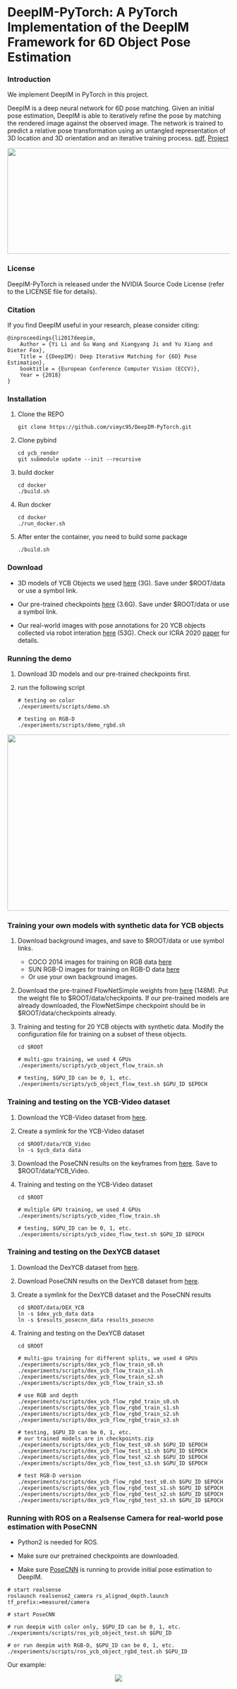 # DeepIM-PyTorch: A PyTorch Implementation of the DeepIM Framework for 6D Object Pose Estimation

### Introduction

We implement DeepIM in PyTorch in this project.

DeepIM is a deep neural network for 6D pose matching. Given an initial pose estimation, DeepIM is able to iteratively refine the pose by matching the rendered image against the observed image. The network is trained to predict a relative pose transformation using an untangled representation of 3D location and 3D orientation and an iterative training process. [pdf](https://yuxng.github.io/yili_eccv18.pdf), [Project](https://rse-lab.cs.washington.edu/projects/deepim/)

<p align="center"><img src="./data/pics/intro.png" width="640" height="240"/></p>

### License

DeepIM-PyTorch is released under the NVIDIA Source Code License (refer to the LICENSE file for details).

### Citation

If you find DeepIM useful in your research, please consider citing:

    @inproceedings{li2017deepim,
        Author = {Yi Li and Gu Wang and Xiangyang Ji and Yu Xiang and Dieter Fox},
        Title = {{DeepIM}: Deep Iterative Matching for {6D} Pose Estimation},
        booktitle = {European Conference Computer Vision (ECCV)},
        Year = {2018}
    }

### Installation
1. Clone the REPO
   ```Shell
   git clone https://github.com/vimyc95/DeepIM-PyTorch.git
   ```
2. Clone pybind
   ```Shell
   cd ycb_render
   git submodule update --init --recursive
   ```
3. build docker 
   ```Shell
   cd docker
   ./build.sh
   ```
4. Run docker 
   ```Shell
   cd docker
   ./run_docker.sh
   ```
5. After enter the container, you need to build some package
   ```Shell
   ./build.sh
   ```


### Download

- 3D models of YCB Objects we used [here](https://drive.google.com/file/d/1PTNmhd-eSq0fwSPv0nvQN8h_scR1v-UJ/view?usp=sharing) (3G). Save under $ROOT/data or use a symbol link.

- Our pre-trained checkpoints [here](https://drive.google.com/file/d/1iokU2LhQbF3kjHDqpb_I1WT1n_XBoQUm/view?usp=sharing) (3.6G). Save under $ROOT/data or use a symbol link.

- Our real-world images with pose annotations for 20 YCB objects collected via robot interation [here](https://drive.google.com/file/d/1cQH_dnDzyrI0MWNx8st4lht_q0F6cUrE/view?usp=sharing) (53G). Check our ICRA 2020 [paper](https://arxiv.org/abs/1909.10159) for details.

### Running the demo

1. Download 3D models and our pre-trained checkpoints first.

2. run the following script
    ```Shell
    # testing on color
    ./experiments/scripts/demo.sh

    # testing on RGB-D
    ./experiments/scripts/demo_rgbd.sh
    ```

<p align="center"><img src="./data/pics/deepim.png" width="640" height="400"/></p>

### Training your own models with synthetic data for YCB objects

1. Download background images, and save to $ROOT/data or use symbol links.
    - COCO 2014 images for training on RGB data [here](https://cocodataset.org/#download)
    - SUN RGB-D images for training on RGB-D data [here](https://rgbd.cs.princeton.edu/)
    - Or use your own background images.

2. Download the pre-trained FlowNetSimple weights from [here](https://drive.google.com/file/d/1WJ5icXXVEEwOcPeiOd4kM1ETdofnN0_l/view?usp=sharing) (148M). Put the weight file to $ROOT/data/checkpoints. If our pre-trained models are already downloaded, the FlowNetSimpe checkpoint should be in $ROOT/data/checkpoints already.

3. Training and testing for 20 YCB objects with synthetic data. Modify the configuration file for training on a subset of these objects.
    ```Shell
    cd $ROOT

    # multi-gpu training, we used 4 GPUs
    ./experiments/scripts/ycb_object_flow_train.sh

    # testing, $GPU_ID can be 0, 1, etc.
    ./experiments/scripts/ycb_object_flow_test.sh $GPU_ID $EPOCH

    ```

### Training and testing on the YCB-Video dataset

1. Download the YCB-Video dataset from [here](https://rse-lab.cs.washington.edu/projects/posecnn/).

2. Create a symlink for the YCB-Video dataset
    ```Shell
    cd $ROOT/data/YCB_Video
    ln -s $ycb_data data
    ```

3. Download the PoseCNN results on the keyframes from [here](https://drive.google.com/file/d/1OQ__c4BBv5wn8B3NgK80JfGOhxiCjWZj/view?usp=sharing). Save to $ROOT/data/YCB_Video.


4. Training and testing on the YCB-Video dataset
    ```Shell
    cd $ROOT

    # multiple GPU training, we used 4 GPUs
    ./experiments/scripts/ycb_video_flow_train.sh

    # testing, $GPU_ID can be 0, 1, etc.
    ./experiments/scripts/ycb_video_flow_test.sh $GPU_ID $EPOCH

    ```

### Training and testing on the DexYCB dataset
1. Download the DexYCB dataset from [here](https://dex-ycb.github.io/).

2. Download PoseCNN results on the DexYCB dataset from [here](https://drive.google.com/file/d/1RguqnMAekb18d9mIj2ZctDWb7q2xJtbZ/view?usp=sharing).

3. Create a symlink for the DexYCB dataset and the PoseCNN results
    ```Shell
    cd $ROOT/data/DEX_YCB
    ln -s $dex_ycb_data data
    ln -s $results_posecnn_data results_posecnn
    ```

4. Training and testing on the DexYCB dataset
    ```Shell
    cd $ROOT

    # multi-gpu training for different splits, we used 4 GPUs
    ./experiments/scripts/dex_ycb_flow_train_s0.sh
    ./experiments/scripts/dex_ycb_flow_train_s1.sh
    ./experiments/scripts/dex_ycb_flow_train_s2.sh
    ./experiments/scripts/dex_ycb_flow_train_s3.sh

    # use RGB and depth
    ./experiments/scripts/dex_ycb_flow_rgbd_train_s0.sh
    ./experiments/scripts/dex_ycb_flow_rgbd_train_s1.sh
    ./experiments/scripts/dex_ycb_flow_rgbd_train_s2.sh
    ./experiments/scripts/dex_ycb_flow_rgbd_train_s3.sh

    # testing, $GPU_ID can be 0, 1, etc.
    # our trained models are in checkpoints.zip
    ./experiments/scripts/dex_ycb_flow_test_s0.sh $GPU_ID $EPOCH
    ./experiments/scripts/dex_ycb_flow_test_s1.sh $GPU_ID $EPOCH
    ./experiments/scripts/dex_ycb_flow_test_s2.sh $GPU_ID $EPOCH
    ./experiments/scripts/dex_ycb_flow_test_s3.sh $GPU_ID $EPOCH

    # test RGB-D version
    ./experiments/scripts/dex_ycb_flow_rgbd_test_s0.sh $GPU_ID $EPOCH
    ./experiments/scripts/dex_ycb_flow_rgbd_test_s1.sh $GPU_ID $EPOCH
    ./experiments/scripts/dex_ycb_flow_rgbd_test_s2.sh $GPU_ID $EPOCH
    ./experiments/scripts/dex_ycb_flow_rgbd_test_s3.sh $GPU_ID $EPOCH

    ```

### Running with ROS on a Realsense Camera for real-world pose estimation with PoseCNN

- Python2 is needed for ROS.

- Make sure our pretrained checkpoints are downloaded.

- Make sure [PoseCNN](https://github.com/NVlabs/PoseCNN-PyTorch) is running to provide initial pose estimation to DeepIM.

```Shell
# start realsense
roslaunch realsense2_camera rs_aligned_depth.launch tf_prefix:=measured/camera

# start PoseCNN

# run deepim with color only, $GPU_ID can be 0, 1, etc.
./experiments/scripts/ros_ycb_object_test.sh $GPU_ID

# or run deepim with RGB-D, $GPU_ID can be 0, 1, etc.
./experiments/scripts/ros_ycb_object_rgbd_test.sh $GPU_ID

```
Our example:
<p align="center"><img src="./data/pics/deepim.gif"/></p>
